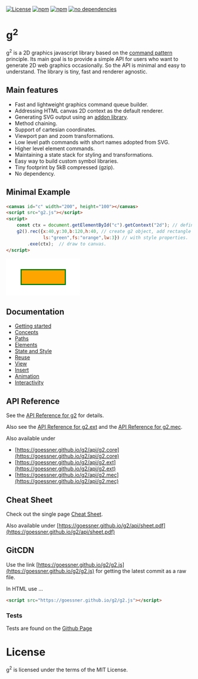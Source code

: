 [![License](http://img.shields.io/:license-mit-blue.svg)](https://github.com/goessner/g2/blob/master/LICENSE)
[![npm](https://img.shields.io/npm/v/g2d.svg)](https://npmjs.com/package/g2d)
[![npm](https://img.shields.io/npm/dt/g2d.svg)](https://npmjs.com/package/g2d)
[![no dependencies](https://img.shields.io/gemnasium/mathiasbynens/he.svg)](https://github.com/goessner/g2)

# g<sup>2</sup>

g<sup>2</sup> is a 2D graphics javascript library based on the [command pattern](http://addyosmani.com/resources/essentialjsdesignpatterns/book/#commandpatternjavascript) 
principle. Its main goal is to provide a simple API for users who want to generate 2D web graphics occasionally. 
So the API is minimal and easy to understand. The library is tiny, fast and renderer agnostic.

## Main features

* Fast and lightweight graphics command queue builder.
* Addressing HTML canvas 2D context as the default renderer.
* Generating SVG output using an [addon library](https://github.com/goessner/g2-svg).
* Method chaining.
* Support of cartesian coordinates.
* Viewport pan and zoom transformations.
* Low level path commands with short names adopted from SVG.
* Higher level element commands.
* Maintaining a state stack for styling and transformations.
* Easy way to build custom symbol libraries.
* Tiny footprint by 5kB compressed (gzip).
* No dependency.

## Minimal Example

```html
<canvas id="c" width="200", height="100"></canvas>
<script src="g2.js"></script>
<script>
    const ctx = document.getElementById("c").getContext("2d"); // define context
    g2().rec({x:40,y:30,b:120,h:40, // create g2 object, add rectangle
              ls:"green",fs:"orange",lw:3}) // with style properties.
        .exe(ctx);  // draw to canvas.
</script>
```
![first](/docs/img/g2-first.png)

## Documentation
  * [Getting started](../../wiki/getting-started)
  * [Concepts](../../wiki/concepts)
  * [Paths](../../wiki/paths)
  * [Elements](../../wiki/elements)
  * [State and Style](../../wiki/state-and-style)
  * [Reuse](../../wiki/reuse)
  * [View](../../wiki/view)
  * [Insert](../../wiki/insert)
  * [Animation](../../wiki/animation)
  * [Interactivity](../../wiki/interactivity)

## API Reference
See the [API Reference for g2](docs/api/g2.core.md) for details.

Also see the [API Reference for g2.ext](docs/api/g2.ext.md) and the [API Reference for g2.mec](docs/api/g2.mec.md).

Also available under
 - [https://goessner.github.io/g2/api/g2.core](https://goessner.github.io/g2/api/g2.core)
 - [https://goessner.github.io/g2/api/g2.ext](https://goessner.github.io/g2/api/g2.ext)
 - [https://goessner.github.io/g2/api/g2.mec](https://goessner.github.io/g2/api/g2.mec)


## Cheat Sheet
Check out the single page [Cheat Sheet](docs/api/sheet.pdf).

Also available under [https://goessner.github.io/g2/api/sheet.pdf](https://goessner.github.io/g2/api/sheet.pdf)

## GitCDN
Use the link [https://goessner.github.io/g2/g2.js](https://goessner.github.io/g2/g2.js)
for getting the latest commit as a raw file.

In HTML use ...
```html
<script src="https://goessner.github.io/g2/g2.js"></script>
```

### Tests
Tests are found on the [Github Page](https://goessner.github.io/g2/)

# License
g<sup>2</sup> is licensed under the terms of the MIT License.
